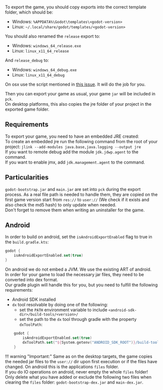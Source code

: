 
To export the game, you should copy exports into the correct template folder, which should be:  
- Windows: `%APPDATA%\Godot\templates\<godot-version>`
- Linux: `~/.local/share/godot/templates/<godot-version>`  

You should also renamed the `release` export to:    
- Windows: `windows_64_release.exe`
- Linux: `linux_x11_64_release`

And `release_debug` to:  
- Windows: `windows_64_debug.exe`
- Linux: `linux_x11_64_debug`

On osx use the script mentioned in [this issue](https://github.com/godotengine/godot-docs/issues/3194#issuecomment-588862977). It will do the job for you.

Then you can export your game as usual, your game `jar` will be included in `pck`.  
On desktop platforms, this also copies the jre folder of your project in the exported game folder.

## Requirements
To export your game, you need to have an embedded JRE created:  
To create an embedded jre run the following command from the root of your project: `jlink --add-modules java.base,java.logging --output jre`  
If you want to remote debug add the module `jdk.jdwp.agent` to the command.  
If you want to enable jmx, add `jdk.management.agent` to the command.

## Particularities

`godot-bootstrap.jar` and `main.jar` are set into `pck` during the export process. As a real file path is needed to
handle them, they are copied on the first game version start from `res://` to `user://` (We check if it exists and also check the md5 hash)
to only update when needed.  
Don't forget to remove them when writing an uninstaller for the game.

## Android
In order to build on android, set the `isAndroidExportEnabled` flag to true in the `build.gradle.kts`:
```kotlin
godot {
    isAndroidExportEnabled.set(true)
}
```
On android we do not embed a JVM. We use the existing ART of android.  
In order for your game to load the necessary jar files, they need to be converted into dex format.  
Our gradle plugin will handle this for you, but you need to fulfill the following requirements:

- Android SDK installed
- `dx` tool resolvable by doing one of the following:
    - set the `PATH` environment variable to include `<android-sdk-dir>/build-tools/<version>/`
    - set the path to the `dx` tool through gradle with the property `dxToolPath`:
```kotlin
    godot {
        isAndroidExportEnabled.set(true)
        dxToolPath.set("${System.getenv("ANDROID_SDK_ROOT")}/build-tools/30.0.3/dx")
    }
```

!!! warning "Important:"
    Same as on the desktop targets, the game copies the needed jar files to the `user://` dir upon first execution or if the files have changed. On android this is the applications `files` folder.  
    If you do IO operations on android, never empty the whole `files` folder! Only delete what you have added or exclude the following two files when clearing the `files` folder: `godot-bootstrap-dex.jar` and `main-dex.jar`.
